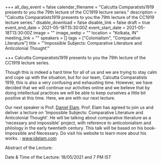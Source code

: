 +++
all_day_event = false
calendar_filename = "Calcutta Comparatists1919 presents to you the 79th lecture of the CC1919 lecture series."
description = "Calcutta Comparatists1919 presents to you the 79th lecture of the CC1919 lecture series."
disable_download = false
disable_link = false
draft = true
event_end_date = 2021-05-18T15:30:00Z
event_start_date = 2021-05-18T13:30:00Z
image = ""
image_webp = ""
location = "Kolkata, IN"
meeting_link = ""
speakers = []
tags = ["Colonialism", "Comparative Literature"]
title = "'Impossible Subjects: Comparative Literature and Anticolonial Thought'"

+++
Calcutta Comparatists1919 presents to you the 79th lecture of the CC1919 lecture series.

Though this is indeed a hard time for all of us and we are trying to stay calm and cope up with the situation, but for our team, Calcutta Comparatists 1919, this is also a very confusing and exhausting time. However, we have decided that we will continue our activities online and we believe that by doing intellectual practices we will be able to keep ourselves a little bit positive at this time. Here, we are with our next lecture.

Our next speaker is Prof. [Daniel Elam](https://www.facebook.com/jdelam?__cft__%5B0%5D=AZVjMilFw4SWxI7AHe-gH5HBhKMl-nmsv6Gl87bL4RhsL_Nu3c5exa9fECZT8B3p57Jril51Fx8DAmDT9seHo7oIaMlN3pW_OE4OQT244ofWKw&__tn__=-%5DK-R). Prof. Elam has agreed to join us and deliver a lecture on 'Impossible Subjects: Comparative Literature and Anticolonial Thought'. He will be talking about comparative literature as a 'necessary and impossible' project, with reference to anticolonialism and philology in the early twentieth century. This talk will be based on his book- Impossible and Necessary. Do visit his website to learn more about his works. : www.jdelam.com

Abstract of the Lecture:

Date & Time of the Lecture: 18/05/2021 and 7 PM IST